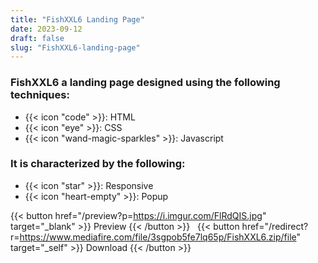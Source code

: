 ```yaml
---
title: "FishXXL6 Landing Page"
date: 2023-09-12
draft: false
slug: "FishXXL6-landing-page"
---
```

### __FishXXL6__ a __landing page__ designed using the following techniques:
- {{< icon "code" >}}: HTML
- {{< icon "eye" >}}: CSS
- {{< icon "wand-magic-sparkles" >}}: Javascript  

### It is characterized by the following:
- {{< icon "star" >}}: Responsive
- {{< icon "heart-empty" >}}:  Popup

<!--adsense-->

{{< button href="/preview?p=https://i.imgur.com/FlRdQIS.jpg" target="_blank" >}}
Preview
{{< /button >}} &nbsp; {{< button href="/redirect?r=https://www.mediafire.com/file/3sgpob5fe7lq65p/FishXXL6.zip/file" target="_self" >}}
Download
{{< /button >}}